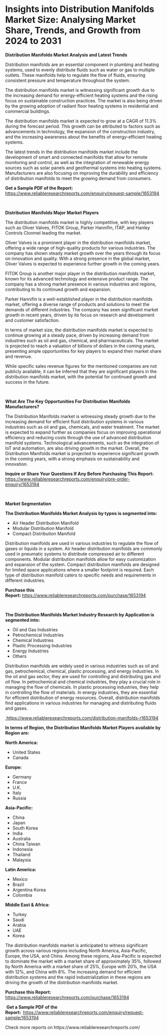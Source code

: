 <p><h1>Insights into Distribution Manifolds Market Size: Analysing Market Share, Trends, and Growth from 2024 to 2031</h1></p><p><strong>Distribution Manifolds Market Analysis and Latest Trends</strong></p>
<p><p>Distribution manifolds are an essential component in plumbing and heating systems, used to evenly distribute fluids such as water or gas to multiple outlets. These manifolds help to regulate the flow of fluids, ensuring consistent pressure and temperature throughout the system.</p><p>The distribution manifolds market is witnessing significant growth due to the increasing demand for energy-efficient heating systems and the rising focus on sustainable construction practices. The market is also being driven by the growing adoption of radiant floor heating systems in residential and commercial buildings.</p><p>The distribution manifolds market is expected to grow at a CAGR of 11.3% during the forecast period. This growth can be attributed to factors such as advancements in technology, the expansion of the construction industry, and the increasing awareness about the benefits of energy-efficient heating systems.</p><p>The latest trends in the distribution manifolds market include the development of smart and connected manifolds that allow for remote monitoring and control, as well as the integration of renewable energy sources such as solar panels and geothermal systems into heating systems. Manufacturers are also focusing on improving the durability and efficiency of distribution manifolds to meet the growing demand from consumers.</p></p>
<p><strong>Get a Sample PDF of the Report:&nbsp;</strong> <a href="https://www.reliableresearchreports.com/enquiry/request-sample/1653194">https://www.reliableresearchreports.com/enquiry/request-sample/1653194</a></p>
<p>&nbsp;</p>
<p><strong>Distribution Manifolds Major Market Players</strong></p>
<p><p>The distribution manifolds market is highly competitive, with key players such as Oliver Valves, FITOK Group, Parker Hannifin, ITAP, and Hanley Controls Clonmel leading the market. </p><p>Oliver Valves is a prominent player in the distribution manifolds market, offering a wide range of high-quality products for various industries. The company has shown steady market growth over the years through its focus on innovation and quality. With a strong presence in the global market, Oliver Valves is expected to experience further growth in the coming years.</p><p>FITOK Group is another major player in the distribution manifolds market, known for its advanced technology and extensive product range. The company has a strong market presence in various industries and regions, contributing to its continued growth and expansion.</p><p>Parker Hannifin is a well-established player in the distribution manifolds market, offering a diverse range of products and solutions to meet the demands of different industries. The company has seen significant market growth in recent years, driven by its focus on research and development and customer satisfaction.</p><p>In terms of market size, the distribution manifolds market is expected to continue growing at a steady pace, driven by increasing demand from industries such as oil and gas, chemical, and pharmaceuticals. The market is projected to reach a valuation of billions of dollars in the coming years, presenting ample opportunities for key players to expand their market share and revenue.</p><p>While specific sales revenue figures for the mentioned companies are not publicly available, it can be inferred that they are significant players in the distribution manifolds market, with the potential for continued growth and success in the future.</p></p>
<p>&nbsp;</p>
<p><strong>What Are The Key Opportunities For Distribution Manifolds Manufacturers?</strong></p>
<p><p>The Distribution Manifolds market is witnessing steady growth due to the increasing demand for efficient fluid distribution systems in various industries such as oil and gas, chemicals, and water treatment. The market is expected to expand further as companies focus on improving operational efficiency and reducing costs through the use of advanced distribution manifold systems. Technological advancements, such as the integration of IoT and automation, are also driving growth in the market. Overall, the Distribution Manifolds market is projected to experience significant growth in the coming years, with a strong emphasis on sustainability and innovation.</p></p>
<p><strong>Inquire or Share Your Questions If Any Before Purchasing This Report:</strong> <a href="https://www.reliableresearchreports.com/enquiry/pre-order-enquiry/1653194">https://www.reliableresearchreports.com/enquiry/pre-order-enquiry/1653194</a></p>
<p>&nbsp;</p>
<p><strong>Market Segmentation</strong></p>
<p><strong>The Distribution Manifolds Market Analysis by types is segmented into:</strong></p>
<p><ul><li>Air Header Distribution Manifold</li><li>Modular Distribution Manifold</li><li>Compact Distribution Manifold</li></ul></p>
<p><p>Distribution manifolds are used in various industries to regulate the flow of gases or liquids in a system. Air header distribution manifolds are commonly used in pneumatic systems to distribute compressed air to different components. Modular distribution manifolds allow for easy customization and expansion of the system. Compact distribution manifolds are designed for limited space applications where a smaller footprint is required. Each type of distribution manifold caters to specific needs and requirements in different industries.</p></p>
<p><strong>Purchase this Report:&nbsp;</strong><a href="https://www.reliableresearchreports.com/purchase/1653194">https://www.reliableresearchreports.com/purchase/1653194</a></p>
<p>&nbsp;</p>
<p><strong>The Distribution Manifolds Market Industry Research by Application is segmented into:</strong></p>
<p><ul><li>Oil and Gas Industries</li><li>Petrochemical Industries</li><li>Chemical Industries</li><li>Plastic Processing Industries</li><li>Energy Industries</li><li>Others</li></ul></p>
<p><p>Distribution manifolds are widely used in various industries such as oil and gas, petrochemical, chemical, plastic processing, and energy industries. In the oil and gas sector, they are used for controlling and distributing gas and oil flow. In petrochemical and chemical industries, they play a crucial role in managing the flow of chemicals. In plastic processing industries, they help in controlling the flow of materials. In energy industries, they are essential for efficient distribution of energy resources. Overall, distribution manifolds find applications in various industries for managing and distributing fluids and gases.</p></p>
<p><a href="https://www.reliableresearchreports.com/distribution-manifolds-r1653194">&nbsp;https://www.reliableresearchreports.com/distribution-manifolds-r1653194</a></p>
<p><strong>In terms of Region, the Distribution Manifolds Market Players available by Region are:</strong></p>
<p>
    <p> <strong> North America: </strong>
        <ul>
            <li>United States</li>
            <li>Canada</li>
        </ul>
        </p> 
    <p> <strong> Europe: </strong>
        <ul>
            <li>Germany</li>
            <li>France</li>
            <li>U.K.</li>
            <li>Italy</li>
            <li>Russia</li>
        </ul>
        </p> 
    <p> <strong> Asia-Pacific: </strong>
        <ul>
            <li>China</li>
            <li>Japan</li>
            <li>South Korea</li>
            <li>India</li>
            <li>Australia</li>
            <li>China Taiwan</li>
            <li>Indonesia</li>
            <li>Thailand</li>
            <li>Malaysia</li>
        </ul>
        </p> 
    <p> <strong> Latin America: </strong>
        <ul>
            <li>Mexico</li>
            <li>Brazil</li>
            <li>Argentina Korea</li>
            <li>Colombia</li>
        </ul>
        </p> 
    <p> <strong> Middle East & Africa: </strong>
        <ul>
            <li>Turkey</li>
            <li>Saudi</li>
            <li>Arabia</li>
            <li>UAE</li>
            <li>Korea</li>
        </ul>
    </p>
    </p>
<p><p>The distribution manifolds market is anticipated to witness significant growth across various regions including North America, Asia-Pacific, Europe, the USA, and China. Among these regions, Asia-Pacific is expected to dominate the market with a market share of approximately 35%, followed by North America with a market share of 25%, Europe with 20%, the USA with 12%, and China with 8%. The increasing demand for efficient distribution systems and the rapid industrialization in these regions are driving the growth of the distribution manifolds market.</p></p>
<p><strong>Purchase this Report: </strong><a href="https://www.reliableresearchreports.com/purchase/1653194">https://www.reliableresearchreports.com/purchase/1653194</a></p>
<p>&nbsp;<strong>Get a Sample PDF of the Report:&nbsp;&nbsp;</strong><a href="https://www.reliableresearchreports.com/enquiry/request-sample/1653194">https://www.reliableresearchreports.com/enquiry/request-sample/1653194</a></p>
<p><strong></strong></p>
<p>Check more reports on https://www.reliableresearchreports.com/</p>